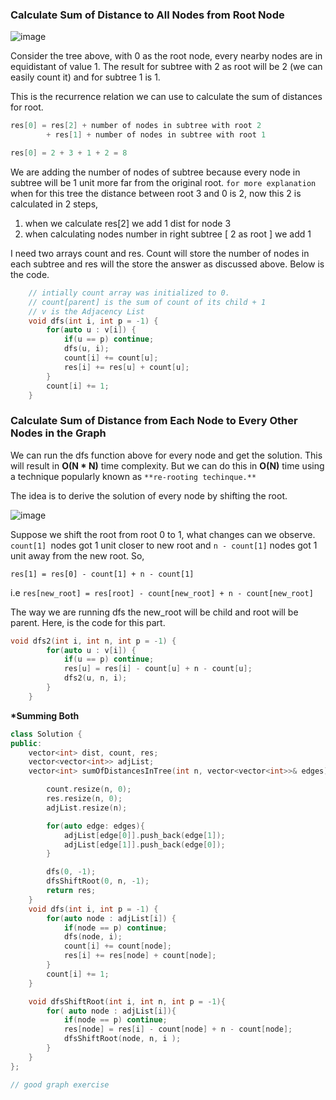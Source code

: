 ### Calculate Sum of Distance to All Nodes from Root Node

![image](https://github.com/rds8rds/CompetitiveProgramming/assets/47500104/242dd675-1276-4fbd-affa-6c3615cb3467)

Consider the tree above, with 0 as the root node, every nearby nodes are in equidistant of value 1.
The result for subtree with 2 as root will be 2 (we can easily count it) and for subtree 1 is 1.

This is the recurrence relation we can use to calculate the sum of distances for root.

```cpp
res[0] = res[2] + number of nodes in subtree with root 2
        + res[1] + number of nodes in subtree with root 1

res[0] = 2 + 3 + 1 + 2 = 8
```

We are adding the number of nodes of subtree because every node in subtree will be 1 unit more far from the original root.
`for more explanation` when for this tree the distance between root 3 and 0 is 2, now this 2 is calculated in 2 steps,

1. when we calculate res[2] we add 1 dist for node 3
2. when calculating nodes number in right subtree [ 2 as root ] we add 1

I need two arrays count and res. Count will store the number of nodes in each subtree and res will the store the answer as discussed above. Below is the code.

```cpp
	// intially count array was initialized to 0.
	// count[parent] is the sum of count of its child + 1
	// v is the Adjacency List
	void dfs(int i, int p = -1) {
        for(auto u : v[i]) {
            if(u == p) continue;
            dfs(u, i);
            count[i] += count[u];
            res[i] += res[u] + count[u];
        }
        count[i] += 1;
    }
```

### Calculate Sum of Distance from Each Node to Every Other Nodes in the Graph

We can run the dfs function above for every node and get the solution. This will result in **O(N \* N)** time complexity. But we can do this in **O(N)** time using a technique popularly known as `**re-rooting techinque.**`

The idea is to derive the solution of every node by shifting the root.

![image](https://github.com/rds8rds/CompetitiveProgramming/assets/47500104/4bb2693f-0e17-4824-ae9d-c64045317c40)

Suppose we shift the root from root 0 to 1, what changes can we observe.
`count[1] `nodes got 1 unit closer to new root and `n - count[1]` nodes got 1 unit away from the new root.
So,

`res[1] = res[0] - count[1] + n - count[1]`

i.e
`res[new_root] = res[root] - count[new_root] + n - count[new_root]`

The way we are running dfs the new_root will be child and root will be parent.
Here, is the code for this part.

```cpp
void dfs2(int i, int n, int p = -1) {
        for(auto u : v[i]) {
            if(u == p) continue;
            res[u] = res[i] - count[u] + n - count[u];
            dfs2(u, n, i);
        }
    }
```

**\*Summing Both**

```cpp
class Solution {
public:
    vector<int> dist, count, res;
    vector<vector<int>> adjList;
    vector<int> sumOfDistancesInTree(int n, vector<vector<int>>& edges) {

        count.resize(n, 0);
        res.resize(n, 0);
        adjList.resize(n);

        for(auto edge: edges){
            adjList[edge[0]].push_back(edge[1]);
            adjList[edge[1]].push_back(edge[0]);
        }

        dfs(0, -1);
        dfsShiftRoot(0, n, -1);
        return res;
    }
    void dfs(int i, int p = -1) {
        for(auto node : adjList[i]) {
            if(node == p) continue;
            dfs(node, i);
            count[i] += count[node];
            res[i] += res[node] + count[node];
        }
        count[i] += 1;
    }

    void dfsShiftRoot(int i, int n, int p = -1){
        for( auto node : adjList[i]){
            if(node == p) continue;
            res[node] = res[i] - count[node] + n - count[node];
            dfsShiftRoot(node, n, i );
        }
    }
};

// good graph exercise
```
